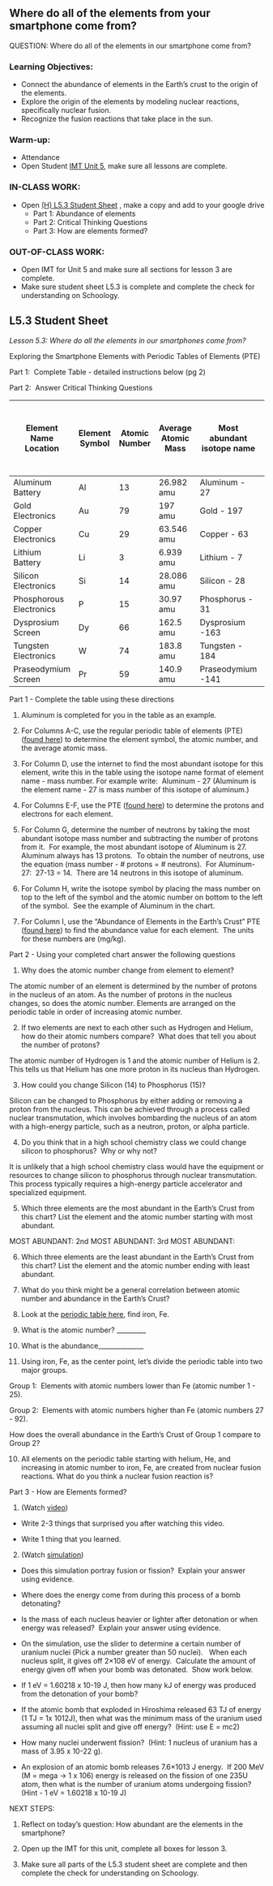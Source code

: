 ## Where do all of the elements from your smartphone come from?

QUESTION: Where do all of the elements in our smartphone come from?

### Learning Objectives:

-   Connect the abundance of elements in the Earth’s crust to the origin of the elements.  
-   Explore the origin of the elements by modeling nuclear reactions, specifically nuclear fusion. 
-   Recognize the fusion reactions that take place in the sun. 

### Warm-up: 

-   Attendance 
-   Open Student [IMT Unit 5](https://docs.google.com/document/d/127j--zXw26zFZ2Y4GYNWMNp93Gyq57Ew/edit?usp=sharing&ouid=101610972662753304413&rtpof=true&sd=true), make sure all lessons are complete.   

### IN-CLASS WORK:

-   Open [(H) L5.3 Student Sheet](https://docs.google.com/document/d/1KIuF2hS9RToQ7lsYKoPiEhyr63dg2Zta/edit?usp=sharing&ouid=111581771020805598569&rtpof=true&sd=true) , make a copy and add to your google drive
    -   Part 1: Abundance of elements
    -   Part 2: Critical Thinking Questions
    -   Part 3: How are elements formed? 

### OUT-OF-CLASS WORK:

-   Open IMT for Unit 5 and make sure all sections for lesson 3 are complete. 
-   Make sure student sheet L5.3 is complete and complete the check for understanding on Schoology.

## L5.3 Student Sheet

*Lesson 5.3: Where do all the elements in our smartphones come from?*

Exploring the Smartphone Elements with Periodic Tables of Elements (PTE) 

Part 1:  Complete Table - detailed instructions below (pg 2)

Part 2:  Answer Critical Thinking Questions


  
| Element Name <br> Location   | Element Symbol | Atomic Number | Average Atomic Mass | Most abundant isotope name | protons | electrons | neutrons | isotope symbol <br> (mass number & atomic number) | FROM PTE of Abundance Element in Earth’s Crust (mg/kg) |
| ---------------------------- | -------------- | ------------- | ------------------- | -------------------------- | ------- | --------- | -------- | ------------------------------------------------- | ------------------------------------------------------ |
| Aluminum <br> Battery        | Al             | 13            | 26.982 amu          | Aluminum - 27              | 13      | 13        | 14       | 13 - 27 Al                                        | 82300                                                  |
| Gold <br> Electronics        | Au             | 79            | 197 amu             | Gold - 197                 | 79      | 79        | 118      | 79 - 197 Au                                       | 0.0002                                                 |
| Copper <br> Electronics      | Cu             | 29            | 63.546 amu          | Copper - 63                | 29      | 29        | 34       | 29 - 63 Cu                                        | 55                                                     |
| Lithium <br> Battery         | Li             | 3             | 6.939 amu           | Lithium - 7                | 3       | 3         | 4        | 3 - 7 Li                                          | 20                                                     |
| Silicon <br> Electronics     | Si             | 14            | 28.086 amu          | Silicon - 28               | 14      | 14        | 14       | 14 - 28 Si                                        | 2770                                                   |
| Phosphorous <br> Electronics | P              | 15            | 30.97 amu           | Phosphorus - 31            | 15      | 15        | 16       | 15 - 31 P                                         | 2                                                      |
| Dysprosium <br> Screen       | Dy             | 66            | 162.5 amu           | Dysprosium -163            | 66      | 66        | 97       | 66 - 163 Dy                                       | 0.00005                                                |
| Tungsten <br> Electronics    | W              | 74            | 183.8 amu           | Tungsten - 184             | 74      | 74        | 110      | 74 - 184 W                                        | 0.0001                                                 |
| Praseodymium <br> Screen     | Pr             | 59            | 140.9 amu           | Praseodymium -141          | 59      | 59        | 82       | 59 - 141 Pr                                       | 0.00001                                                |


Part 1 - Complete the table using these directions

1.  Aluminum is completed for you in the table as an example.
    

  

2.  For Columns A-C, use the regular periodic table of elements (PTE) ([found here](https://drive.google.com/file/d/1IKOCaoGEh4THqer3q3MQHUJS7bGhor8q/view?usp=sharing)) to determine the element symbol, the atomic number, and the average atomic mass.
    

  

3.  For Column D, use the internet to find the most abundant isotope for this element, write this in the table using the isotope name format of element name - mass number. For example write:  Aluminum - 27 (Aluminum is the element name - 27 is mass number of this isotope of aluminum.)
    

  

4.  For Columns E-F, use the PTE ([found here](https://drive.google.com/file/d/1IKOCaoGEh4THqer3q3MQHUJS7bGhor8q/view?usp=sharing)) to determine the protons and electrons for each element.
    

  

5.  For Column G, determine the number of neutrons by taking the most abundant isotope mass number and subtracting the number of protons from it.  For example, the most abundant isotope of Aluminum is 27.  Aluminum always has 13 protons.  To obtain the number of neutrons, use the equation (mass number - # protons = # neutrons).  For Aluminum-27:  27-13 = 14.  There are 14 neutrons in this isotope of aluminum. 
    

  

6.  For Column H, write the isotope symbol by placing the mass number on top to the left of the symbol and the atomic number on bottom to the left of the symbol.  See the example of Aluminum in the chart. 
    

  

7.  For Column I, use the “Abundance of Elements in the Earth’s Crust” PTE ([found here](https://drive.google.com/file/d/1Bw51WeyDvN06Qsmu7xX0aVxNt8JVccn9/view?usp=sharing)) to find the abundance value for each element.  The units for these numbers are (mg/kg).  
    

  

Part 2 - Using your completed chart answer the following questions

1.  Why does the atomic number change from element to element?
    
  The atomic number of an element is determined by the number of protons in the nucleus of an atom. As the number of protons in the nucleus changes, so does the atomic number. Elements are arranged on the periodic table in order of increasing atomic number.
  
2.  If two elements are next to each other such as Hydrogen and Helium, how do their atomic numbers compare?  What does that tell you about the number of protons? 
    
  The atomic number of Hydrogen is 1 and the atomic number of Helium is 2. This tells us that Helium has one more proton in its nucleus than Hydrogen.

3.  How could you change Silicon (14) to Phosphorus (15)? 
    
  Silicon can be changed to Phosphorus by either adding or removing a proton from the nucleus. This can be achieved through a process called nuclear transmutation, which involves bombarding the nucleus of an atom with a high-energy particle, such as a neutron, proton, or alpha particle.
  

4.  Do you think that in a high school chemistry class we could change silicon to phosphorus?  Why or why not?
    
  It is unlikely that a high school chemistry class would have the equipment or resources to change silicon to phosphorus through nuclear transmutation. This process typically requires a high-energy particle accelerator and specialized equipment.

5.  Which three elements are the most abundant in the Earth’s Crust from this chart? List the element and the atomic number starting with most abundant.
	
MOST ABUNDANT: 
2nd MOST ABUNDANT: 
3rd MOST ABUNDANT: 

6.  Which three elements are the least abundant in the Earth’s Crust from this chart? List the element and the atomic number ending with least abundant.
    

7.  What do you think might be a general correlation between atomic number and abundance in the Earth’s Crust?
    

8.  Look at the [periodic table here](https://drive.google.com/file/d/1Bw51WeyDvN06Qsmu7xX0aVxNt8JVccn9/view?usp=sharing), find iron, Fe. 
    

1.  What is the atomic number? _________
    
2.  What is the abundance______________
    

  

9.  Using iron, Fe, as the center point, let’s divide the periodic table into two major groups.  
    

Group 1:  Elements with atomic numbers lower than Fe (atomic number 1 - 25).

Group 2:  Elements with atomic numbers higher than Fe (atomic numbers 27 - 92).  

How does the overall abundance in the Earth’s Crust of Group 1 compare to Group 2?

  
  

10.  All elements on the periodic table starting with helium, He, and increasing in atomic number to iron, Fe, are created from nuclear fusion reactions. What do you think a nuclear fusion reaction is? 
    

  
  

Part 3 - How are Elements formed? 

  

1.  (Watch [video](https://youtu.be/neMEo8ZrwuI))
    

  

-   Write 2-3 things that surprised you after watching this video.
    

  
  
  
  
  

-   Write 1 thing that you learned.
    

  
  
  
  

2.  (Watch [simulation](https://javalab.org/en/nuclear_chain_reaction_en/))
    

  

-   Does this simulation portray fusion or fission?  Explain your answer using evidence.
    

  
  
  

-   Where does the energy come from during this process of a bomb detonating?
    

  
  
  

-   Is the mass of each nucleus heavier or lighter after detonation or when energy was released?  Explain your answer using evidence.
    

  
  
  
  
  
  

-   On the simulation, use the slider to determine a certain number of uranium nuclei (Pick a number greater than 50 nuclei).   When each nucleus split, it gives off 2×108 eV of energy.  Calculate the amount of energy given off when your bomb was detonated.  Show work below. 
    

  
  
  

-   If 1 eV = 1.60218 x 10-19 J, then how many kJ of energy was produced from the detonation of your bomb?
    

  
  
  
  
  

-   If the atomic bomb that exploded in Hiroshima released 63 TJ of energy (1 TJ = 1x 1012J), then what was the minimum mass of the uranium used assuming all nuclei split and give off energy?  (Hint: use E = mc2)
    

  
  
  
  
  

-   How many nuclei underwent fission?  (Hint: 1 nucleus of uranium has a mass of 3.95 x 10-22 g). 
    

  
  
  
  

-   An explosion of an atomic bomb releases 7.6×1013 J energy.  If 200 MeV (M = mega → 1 x 106) energy is released on the fission of one 235U atom, then what is the number of uranium atoms undergoing fission? (Hint - 1 eV = 1.60218 x 10-19 J)
    

  
  
  
  

NEXT STEPS:

1.  Reflect on today’s question: How abundant are the elements in the smartphone? 
    
2.  Open up the IMT for this unit, complete all boxes for lesson 3.
    
3.  Make sure all parts of the L5.3 student sheet are complete and then complete the check for understanding on Schoology.
    
